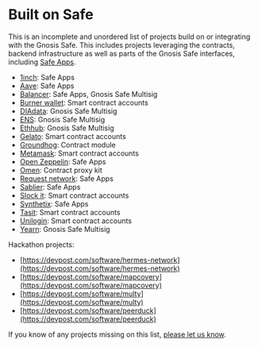 # Built on Safe

This is an incomplete and unordered list of projects build on or integrating with the Gnosis Safe. This includes projects leveraging the contracts, backend infrastructure as well as parts of the Gnosis Safe interfaces, including [Safe Apps](https://docs.gnosis.io/safe/docs/sdks_safe_apps).

* [1inch](https://1inch.exchange/): Safe Apps
* [Aave](https://aave.com/): Safe Apps
* [Balancer](https://balancer.finance/): Safe Apps, Gnosis Safe Multisig
* [Burner wallet](https://xdai.io/): Smart contract accounts
* [DIAdata](https://diadata.org/): Gnosis Safe Multisig
* [ENS](https://ens.domains/): Gnosis Safe Multisig
* [Ethhub](https://ethhub.io/): Gnosis Safe Multisig
* [Gelato](https://gelato.finance/): Smart contract accounts
* [Groundhog](https://groundhog.network/): Contract module
* [Metamask](https://metamask.io/): Smart contract accounts
* [Open Zeppelin](https://openzeppelin.com/): Safe Apps
* [Omen](https://docs.gnosis.io/safe/docs/intro_projects/omen.eth.link/): Contract proxy kit
* [Request network](https://request.network/): Safe Apps
* [Sablier](https://sablier.finance/): Safe Apps
* [Slock it](https://slock.it/): Smart contract accounts
* [Synthetix](https://synthetix.io/): Safe Apps
* [Tasit](https://tasit.io/): Smart contract accounts
* [Unilogin](https://unilogin.io/): Smart contract accounts
* [Yearn](https://yearn.finance/): Gnosis Safe Multisig

Hackathon projects:

* [https://devpost.com/software/hermes-network](https://devpost.com/software/hermes-network)
* [https://devpost.com/software/mapcovery](https://devpost.com/software/mapcovery)
* [https://devpost.com/software/multy](https://devpost.com/software/multy)
* [https://devpost.com/software/peerduck](https://devpost.com/software/peerduck)

If you know of any projects missing on this list, [please let us know](https://discordapp.com/invite/FPMRAwK).

